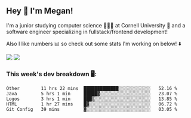 ## Hey 👋 I'm Megan! 
I'm a junior studying computer science 👩🏻‍💻 at Cornell University 🐻 and a software engineer specializing in fullstack/frontend development!

Also I like numbers 📊 so check out some stats I'm working on below! ⬇️

<img src="https://github-readme-stats.meganyin13.vercel.app/api?username=meganyin13&show_icons=true&hide=stars&count_private=true" />

<img src="https://github-readme-stats.meganyin13.vercel.app/api/top-langs/?username=meganyin13&layout=compact&hide=Jupyter%20Notebook" />

### This week's dev breakdown 🖥:
<!--START_SECTION:waka-->
```text
Other        11 hrs 22 mins  █████████████░░░░░░░░░░░░   52.16 % 
Java         5 hrs 1 min     █████▓░░░░░░░░░░░░░░░░░░░   23.07 % 
Logos        3 hrs 1 min     ███▒░░░░░░░░░░░░░░░░░░░░░   13.85 % 
HTML         1 hr 27 mins    █▓░░░░░░░░░░░░░░░░░░░░░░░   06.72 % 
Git Config   39 mins         ▓░░░░░░░░░░░░░░░░░░░░░░░░   03.05 % 
```
<!--END_SECTION:waka-->
